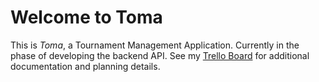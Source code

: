 # Welcome to Toma

This is _Toma_, a Tournament Management Application. Currently in the phase of developing the backend API. 
See  my [Trello Board](https://trello.com/b/nsaFjtre/toma) for additional documentation and planning details.
